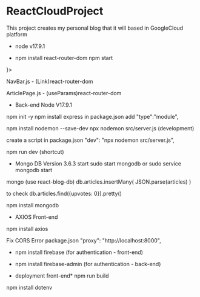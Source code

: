 # ReactCloudProject

This project creates my personal blog that it will based in GoogleCloud platform

* node v17.9.1

* npm install react-router-dom
npm start

<BrowserRouter>
  <Routes>
    <Route path="" element{<page>}>
    </Route>
  <Routes>
</BrowserRouter>

NavBar.js - (Link)react-router-dom

ArticlePage.js - (useParams)react-router-dom


* Back-end Node V17.9.1

npm init -y
npm install express
in package.json
add "type":"module",

npm install nodemon --save-dev
npx nodemon src/server.js (development)

create a script in package.json
"dev": "npx nodemon src/server.js",

npm run dev (shortcut)

* Mongo DB Version 3.6.3
start
sudo start mongodb 
or
sudo service mongodb start

mongo (use react-blog-db)
db.articles.insertMany( JSON.parse(articles) )

to check
db.articles.find({upvotes: 0}).pretty()

npm install mongodb


* AXIOS Front-end

npm install axios

Fix CORS Error
package.json "proxy": "http://localhost:8000",



* npm install firebase (for authentication - front-end)
* npm install firebase-admin (for authentication - back-end)

* deployment front-end*
npm run build

npm install dotenv
